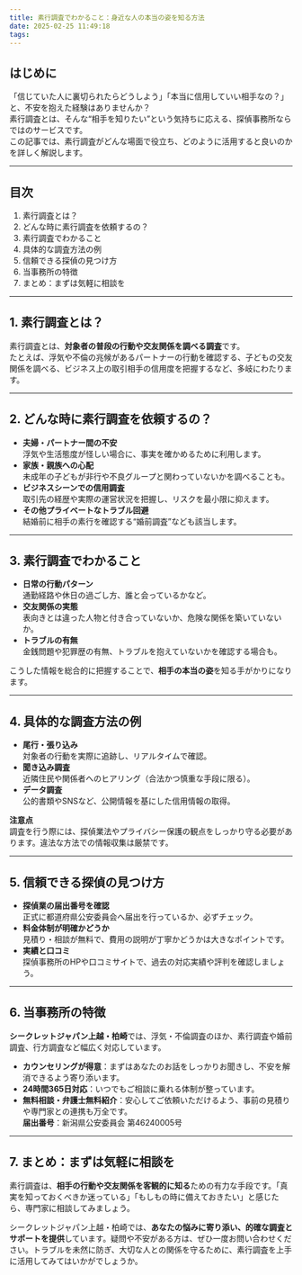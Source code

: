 ```yaml
---
title: 素行調査でわかること：身近な人の本当の姿を知る方法
date: 2025-02-25 11:49:18
tags:
---
```

## **はじめに**

「信じていた人に裏切られたらどうしよう」「本当に信用していい相手なの？」と、不安を抱えた経験はありませんか？  
素行調査とは、そんな“相手を知りたい”という気持ちに応える、探偵事務所ならではのサービスです。  
この記事では、素行調査がどんな場面で役立ち、どのように活用すると良いのかを詳しく解説します。

---

## **目次**

1. 素行調査とは？
2. どんな時に素行調査を依頼するの？
3. 素行調査でわかること
4. 具体的な調査方法の例
5. 信頼できる探偵の見つけ方
6. 当事務所の特徴
7. まとめ：まずは気軽に相談を

---

## **1\. 素行調査とは？**

素行調査とは、**対象者の普段の行動や交友関係を調べる調査**です。  
たとえば、浮気や不倫の兆候があるパートナーの行動を確認する、子どもの交友関係を調べる、ビジネス上の取引相手の信用度を把握するなど、多岐にわたります。

---

## **2\. どんな時に素行調査を依頼するの？**

* **夫婦・パートナー間の不安**  
  浮気や生活態度が怪しい場合に、事実を確かめるために利用します。
* **家族・親族への心配**  
  未成年の子どもが非行や不良グループと関わっていないかを調べることも。
* **ビジネスシーンでの信用調査**  
  取引先の経歴や実際の運営状況を把握し、リスクを最小限に抑えます。
* **その他プライベートなトラブル回避**  
  結婚前に相手の素行を確認する“婚前調査”なども該当します。

---

## **3\. 素行調査でわかること**

* **日常の行動パターン**  
  通勤経路や休日の過ごし方、誰と会っているかなど。
* **交友関係の実態**  
  表向きとは違った人物と付き合っていないか、危険な関係を築いていないか。
* **トラブルの有無**  
  金銭問題や犯罪歴の有無、トラブルを抱えていないかを確認する場合も。

こうした情報を総合的に把握することで、**相手の本当の姿**を知る手がかりになります。

---

## **4\. 具体的な調査方法の例**

* **尾行・張り込み**  
  対象者の行動を実際に追跡し、リアルタイムで確認。
* **聞き込み調査**  
  近隣住民や関係者へのヒアリング（合法かつ慎重な手段に限る）。
* **データ調査**  
  公的書類やSNSなど、公開情報を基にした信用情報の取得。

**注意点**  
調査を行う際には、探偵業法やプライバシー保護の観点をしっかり守る必要があります。違法な方法での情報収集は厳禁です。

---

## **5\. 信頼できる探偵の見つけ方**

* **探偵業の届出番号を確認**  
  正式に都道府県公安委員会へ届出を行っているか、必ずチェック。
* **料金体制が明確かどうか**  
  見積り・相談が無料で、費用の説明が丁寧かどうかは大きなポイントです。
* **実績と口コミ**  
  探偵事務所のHPや口コミサイトで、過去の対応実績や評判を確認しましょう。

---

## **6\. 当事務所の特徴**

**シークレットジャパン上越・柏崎**では、浮気・不倫調査のほか、素行調査や婚前調査、行方調査など幅広く対応しています。

* **カウンセリングが得意**：まずはあなたのお話をしっかりお聞きし、不安を解消できるよう寄り添います。
* **24時間365日対応**：いつでもご相談に乗れる体制が整っています。
* **無料相談・弁護士無料紹介**：安心してご依頼いただけるよう、事前の見積りや専門家との連携も万全です。  
  **届出番号**：新潟県公安委員会 第46240005号

---

## **7\. まとめ：まずは気軽に相談を**

素行調査は、**相手の行動や交友関係を客観的に知る**ための有力な手段です。「真実を知っておくべきか迷っている」「もしもの時に備えておきたい」と感じたら、専門家に相談してみましょう。

シークレットジャパン上越・柏崎では、**あなたの悩みに寄り添い、的確な調査とサポートを提供**しています。疑問や不安がある方は、ぜひ一度お問い合わせください。トラブルを未然に防ぎ、大切な人との関係を守るために、素行調査を上手に活用してみてはいかがでしょうか。

